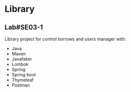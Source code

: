 # Library

## Lab#SE03-1 

Library project for control borrows and users manager with:

- Java
- Maven
- Javafaker
- Lombok
- Spring
- Spring boot
- Thymeleaf
- Postman